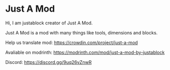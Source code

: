 # Just A Mod
Hi, I am justablock creator of Just A Mod. 


Just A Mod is a mod with many things like tools, dimensions and blocks.


Help us translate mod: https://crowdin.com/project/just-a-mod


Avaliable on modrinth: https://modrinth.com/mod/just-a-mod-by-justablock


Discord: https://discord.gg/9uq26vZnwR
